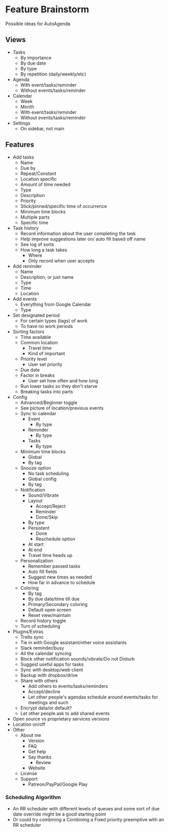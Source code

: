 # Feature Brainstorm

Possible ideas for AutoAgenda

## Views

- Tasks
	- By importance
	- By due date
	- By type
	- By repetition (daily/weekly/etc)
- Agenda
	- With event/tasks/reminder
	- Without events/tasks/reminder
- Calendar
	- Week
	- Month
	- With event/tasks/reminder
	- Without events/tasks/reminder
- Settings
	- On sidebar, not main

## Features

- Add tasks
	- Name
	- Due by
	- Repeat/Constant
	- Location specific
	- Amount of time needed
	- Type
	- Description
	- Priority
	- Stick/pinned/specific time of occurrence
	- Minimum time blocks
	- Multiple parts
	- Specific time
- Task history
	- Record information about the user completing the task
	- Help improve suggestions later on/ auto fill based off name
	- See log of sorts
	- How long a task takes
		- Where
		- Only record when user accepts
- Add reminder
	- Name
	- Description, or just name
	- Type
	- Time
	- Location
- Add events
	- Everything from Google Calendar
	- Type
- Set designated period
	- For certain types (tags) of work
	- To have no work periods
- Sorting factors
	- Time available
	- Common location
		- Travel time
		- Kind of important
	- Priority level
		- User set priority
	- Due date
	- Factor in breaks
		- User set how often and how long
	- Run lower tasks so they don't starve
	- Breaking tasks into parts
- Config
	- Advanced/Beginner toggle
	- See picture of location/previous events
	- Sync to calendar
		- Event
			- By type
		- Reminder
			- By type
		- Tasks
			- By type
	- Minimum time blocks
		- Global
		- By tag
	- Snooze option
		- No task scheduling
		- Global config
		- By tag
	- Notification
		- Sound/Vibrate
		- Layout
			- Accept/Reject
			- Reminder
			- Done/Skip
        - By type
		- Persistent
			- Done
			- Reschedule option
		- At start
		- At end
		- Travel time heads up
	- Personalization
		- Remember passed tasks
		- Auto fill fields
		- Suggest new times as needed
		- How far in advance to schedule
	- Coloring
		- By tag
		- By due date/time till due
		- Primary/Secondary coloring
		- Default open screen
		- Reset view/maintain
	- Record history toggle
	- Turn of scheduling
- Plugins/Extras
	- Trello sync
	- Tie in with Google assistant/other voice assistants
	- Slack reminder/busy
	- All the calendar syncing
	- Block other notification sounds/vibrate/Do not Disturb
	- Suggest useful apps for tasks
	- Sync with desktop/web client
	- Backup with dropbox/drive
	- Share with others
		- Add others to events/tasks/reminders
		- Accept/decline
		- Let other people's agendas schedule around events/tasks for meetings and such
	- Encrypt data/or default?
	- Let other people ask to add shared events
- Open source vs proprietary services versions
- Location on/off
- Other
	- About me
		- Version
		- FAQ
		- Get help
		- Say thanks
			- Review
		- Website
	- License
	- Support
		- Patreon/PayPal/Google Play

### Scheduling Algorithm

- An RR scheduler with different levels of queues and some sort of due date override might be a good starting point
- Or could try combining a Combining a Fixed priority preemptive with an RR scheduler
